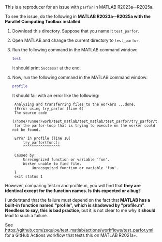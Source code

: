 This is a reproducer for an issue with `parfor` in MATLAB R2023a--R2025a.

To see the issue, do the following in **MATLAB R2023a--R2025a with the Parallel Computing Toolbox installed**.

1. Download this directory. Suppose that you name it `test_parfor`.

2. Open MATLAB and change the current directory to `test_parfor`.

3. Run the following command in the MATLAB command window:

   ```matlab
   test
   ```

   It should print `Success!` at the end.

4. Now, run the following command in the MATLAB command window:

   ```matlab
   profile
   ```

   It should fail with an error like the following:

   ```plaintext
    Analyzing and transferring files to the workers ...done.
    {Error using try_parfor (line 6)
    The source code
    (/home/runner/work/test_matlab/test_matlab/test_parfor/try_parfor/try_parfor.m)
    for the parfor-loop that is trying to execute on the worker could not be found.

    Error in profile (line 10)
        try_parfor(func);
        ^^^^^^^^^^^^^^^^^

    Caused by:
        Unrecognized function or variable 'fun'.
        Worker unable to find file.
            Unrecognized function or variable 'fun'.
    }
    exit status 1
   ```

However, comparing test.m and profile.m, you will find that **they are identical except for the function names**. **Is this expected or a bug**?

I understand that the failure must depend on the fact that **MATLAB has a built-in function named "profile", which is shadowed by "profile.m"**.
**Needless to say, this is bad practice**, but it is not clear to me why it **should** lead to such a failure.

See https://github.com/zequipe/test_matlab/actions/workflows/test_parfor.yml for a GitHub Actions
workflow that tests this on MATLAB R2021a+.
